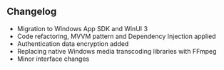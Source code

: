 ## Changelog

* Migration to Windows App SDK and WinUI 3
* Code refactoring, MVVM pattern and Dependency Injection applied
* Authentication data encryption added
* Replacing native Windows media transcoding libraries with FFmpeg
* Minor interface changes
